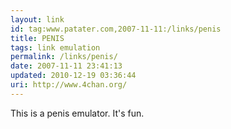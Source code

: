 ```yaml
---
layout: link
id: tag:www.patater.com,2007-11-11:/links/penis
title: PENIS
tags: link emulation
permalink: /links/penis/
date: 2007-11-11 23:41:13
updated: 2010-12-19 03:36:44
uri: http://www.4chan.org/
---
```

This is a penis emulator. It's fun.

